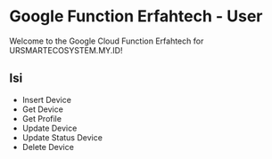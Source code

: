 # Google Function Erfahtech - User

Welcome to the Google Cloud Function Erfahtech for URSMARTECOSYSTEM.MY.ID!

## Isi

- Insert Device
- Get Device
- Get Profile
- Update Device
- Update Status Device
- Delete Device
